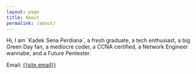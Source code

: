 ```yaml
---
layout: page
title: About
permalink: /about/
---
```

<p>
Hi, I am `Kadek Sena Perdiana`, a fresh graduate, a tech enthusiast, a big Green Day fan, a mediocre coder, a CCNA certified, a Network Engineer wannabe, and a Future Pentester.
</p>

Email: <a href="mailto:{{site.email}}?Subject=From Blog Site:">{{site.email}}</a>

<!-- ## Resume
<iframe src="https://helenaferdy.github.io/static/img/resume.png" width="100%" height="900px"></iframe>
 -->